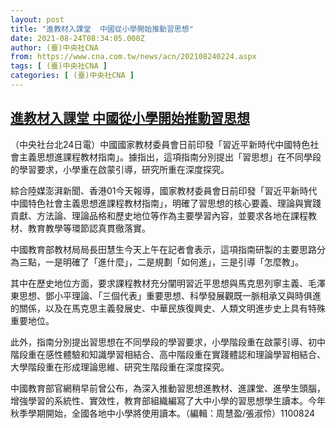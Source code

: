 ```yaml
---
layout: post
title: "進教材入課堂  中國從小學開始推動習思想"
date: 2021-08-24T08:34:05.000Z
author: (臺)中央社CNA
from: https://www.cna.com.tw/news/acn/202108240224.aspx
tags: [ (臺)中央社CNA ]
categories: [ (臺)中央社CNA ]
---
```

<!--1629794045000-->
[進教材入課堂  中國從小學開始推動習思想](https://www.cna.com.tw/news/acn/202108240224.aspx)
------

<div>
<div></div><div class="paragraph"><p>（中央社台北24日電）中國國家教材委員會日前印發「習近平新時代中國特色社會主義思想進課程教材指南」。據指出，這項指南分別提出「習思想」在不同學段的學習要求，小學重在啟蒙引導，研究所重在深度探究。</p><p>綜合陸媒澎湃新聞、香港01今天報導，國家教材委員會日前印發「習近平新時代中國特色社會主義思想進課程教材指南」，明確了習思想的核心要義、理論與實踐貢獻、方法論、理論品格和歷史地位等作為主要學習內容，並要求各地在課程教材、教育教學等環節認真貫徹落實。</p><p>中國教育部教材局局長田慧生今天上午在記者會表示，這項指南研製的主要思路分為三點，一是明確了「進什麼」，二是規劃「如何進」，三是引導「怎麼教」。</p><p>其中在歷史地位方面，要求課程教材充分闡明習近平思想與馬克思列寧主義、毛澤東思想、鄧小平理論、「三個代表」重要思想、科學發展觀既一脈相承又與時俱進的關係，以及在馬克思主義發展史、中華民族復興史、人類文明進步史上具有特殊重要地位。</p><p>此外，指南分別提出習思想在不同學段的學習要求，小學階段重在啟蒙引導、初中階段重在感性體驗和知識學習相結合、高中階段重在實踐體認和理論學習相結合、大學階段重在形成理論思維、研究生階段重在深度探究。</p><p>中國教育部官網稍早前曾公布，為深入推動習思想進教材、進課堂、進學生頭腦，增強學習的系統性、實效性，教育部組織編寫了大中小學的習思想學生讀本。今年秋季學期開始，全國各地中小學將使用讀本。（編輯：周慧盈/張淑伶）1100824</p></div>
</div>
